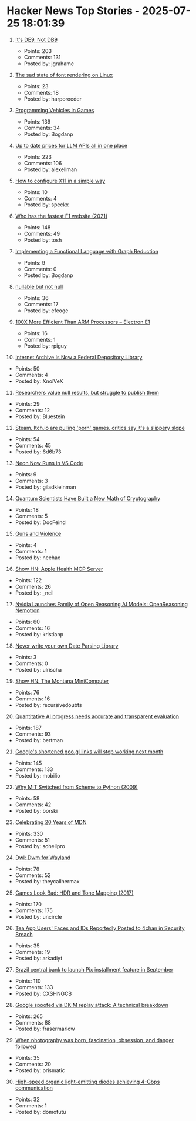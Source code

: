 # Hacker News Top Stories - 2025-07-25 18:01:39

1. [It's DE9, Not DB9](https://news.sparkfun.com/14298)
   - Points: 203
   - Comments: 131
   - Posted by: jgrahamc

2. [The sad state of font rendering on Linux](https://pandasauce.org/post/linux-fonts/)
   - Points: 23
   - Comments: 18
   - Posted by: harporoeder

3. [Programming Vehicles in Games](https://wassimulator.com/blog/programming/programming_vehicles_in_games.html)
   - Points: 139
   - Comments: 34
   - Posted by: Bogdanp

4. [Up to date prices for LLM APIs all in one place](https://pricepertoken.com/)
   - Points: 223
   - Comments: 106
   - Posted by: alexellman

5. [How to configure X11 in a simple way](https://eugene-andrienko.com/en/it/2025/07/24/x11-configuration-simple.html)
   - Points: 10
   - Comments: 4
   - Posted by: speckx

6. [Who has the fastest F1 website (2021)](https://jakearchibald.com/2021/f1-perf-part-3/)
   - Points: 148
   - Comments: 49
   - Posted by: tosh

7. [Implementing a Functional Language with Graph Reduction](https://thma.github.io/posts/2021-12-27-Implementing-a-functional-language-with-Graph-Reduction.html)
   - Points: 9
   - Comments: 0
   - Posted by: Bogdanp

8. [nullable but not null](https://efe.me/posts/nullable-but-not-null/)
   - Points: 36
   - Comments: 17
   - Posted by: efeoge

9. [100X More Efficient Than ARM Processors – Electron E1](https://morethanmoore.substack.com/p/efficient-computers-electron-e1-cpu)
   - Points: 16
   - Comments: 1
   - Posted by: rpiguy

10. [Internet Archive Is Now a Federal Depository Library](https://www.kqed.org/news/12049420/sf-based-internet-archive-is-now-a-federal-depository-library-what-does-that-mean)
   - Points: 50
   - Comments: 4
   - Posted by: XnoiVeX

11. [Researchers value null results, but struggle to publish them](https://www.nature.com/articles/d41586-025-02312-4)
   - Points: 29
   - Comments: 12
   - Posted by: Bluestein

12. [Steam, Itch.io are pulling 'porn' games. critics say it's a slippery slope](https://www.wired.com/story/steam-itchio-are-pulling-porn-games-censorship/)
   - Points: 54
   - Comments: 45
   - Posted by: 6d6b73

13. [Neon Now Runs in VS Code](https://neon.com/blog/neon-now-runs-in-vs-code)
   - Points: 9
   - Comments: 3
   - Posted by: giladkleinman

14. [Quantum Scientists Have Built a New Math of Cryptography](https://www.quantamagazine.org/quantum-scientists-have-built-a-new-math-of-cryptography-20250725/)
   - Points: 18
   - Comments: 5
   - Posted by: DocFeind

15. [Guns and Violence](https://rajivsethi.substack.com/p/guns-violence)
   - Points: 4
   - Comments: 1
   - Posted by: neehao

16. [Show HN: Apple Health MCP Server](https://github.com/neiltron/apple-health-mcp)
   - Points: 122
   - Comments: 26
   - Posted by: _neil

17. [Nvidia Launches Family of Open Reasoning AI Models: OpenReasoning Nemotron](https://nvidianews.nvidia.com/news/nvidia-launches-family-of-open-reasoning-ai-models-for-developers-and-enterprises-to-build-agentic-ai-platforms)
   - Points: 60
   - Comments: 16
   - Posted by: kristianp

18. [Never write your own Date Parsing Library](https://www.zachleat.com/web/adventures-in-date-parsing/)
   - Points: 3
   - Comments: 0
   - Posted by: ulrischa

19. [Show HN: The Montana MiniComputer](https://mtmc.cs.montana.edu/)
   - Points: 76
   - Comments: 16
   - Posted by: recursivedoubts

20. [Quantitative AI progress needs accurate and transparent evaluation](https://mathstodon.xyz/@tao/114910028356641733)
   - Points: 187
   - Comments: 93
   - Posted by: bertman

21. [Google's shortened goo.gl links will stop working next month](https://www.theverge.com/news/713125/google-url-shortener-links-shutdown-deadline)
   - Points: 145
   - Comments: 133
   - Posted by: mobilio

22. [Why MIT Switched from Scheme to Python (2009)](https://www.wisdomandwonder.com/link/2110/why-mit-switched-from-scheme-to-python)
   - Points: 58
   - Comments: 42
   - Posted by: borski

23. [Celebrating 20 Years of MDN](https://developer.mozilla.org/en-US/blog/mdn-turns-20/)
   - Points: 330
   - Comments: 51
   - Posted by: soheilpro

24. [Dwl: Dwm for Wayland](https://codeberg.org/dwl/dwl)
   - Points: 78
   - Comments: 52
   - Posted by: theycallhermax

25. [Games Look Bad: HDR and Tone Mapping (2017)](https://ventspace.wordpress.com/2017/10/20/games-look-bad-part-1-hdr-and-tone-mapping/)
   - Points: 170
   - Comments: 175
   - Posted by: uncircle

26. [Tea App Users' Faces and IDs Reportedly Posted to 4chan in Security Breach](https://www.cnet.com/tech/services-and-software/tea-app-users-faces-and-ids-reportedly-posted-to-4chan-in-security-breach/)
   - Points: 35
   - Comments: 19
   - Posted by: arkadiyt

27. [Brazil central bank to launch Pix installment feature in September](https://www.reuters.com/technology/brazil-central-bank-launch-pix-installment-feature-september-2025-04-03/)
   - Points: 110
   - Comments: 133
   - Posted by: CXSHNGCB

28. [Google spoofed via DKIM replay attack: A technical breakdown](https://easydmarc.com/blog/google-spoofed-via-dkim-replay-attack-a-technical-breakdown/)
   - Points: 265
   - Comments: 88
   - Posted by: frasermarlow

29. [When photography was born, fascination, obsession, and danger followed](https://www.washingtonpost.com/books/2025/07/12/flashes-brilliance-history-early-photography-anika-burgess-review/)
   - Points: 35
   - Comments: 20
   - Posted by: prismatic

30. [High-speed organic light-emitting diodes achieving 4-Gbps communication](https://www.spiedigitallibrary.org/journals/advanced-photonics/volume-7/issue-03/036005/High-speed-organic-light-emitting-diodes-based-on-dinaphthylperylene-achieving/10.1117/1.AP.7.3.036005.full)
   - Points: 32
   - Comments: 1
   - Posted by: domofutu


